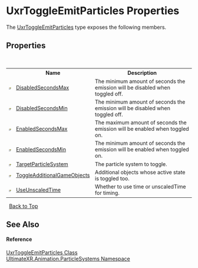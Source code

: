 # UxrToggleEmitParticles Properties
 

The <a href="T_UltimateXR_Animation_ParticleSystems_UxrToggleEmitParticles">UxrToggleEmitParticles</a> type exposes the following members.


## Properties
&nbsp;<table><tr><th></th><th>Name</th><th>Description</th></tr><tr><td>![Public property](media/pubproperty.gif "Public property")</td><td><a href="P_UltimateXR_Animation_ParticleSystems_UxrToggleEmitParticles_DisabledSecondsMax">DisabledSecondsMax</a></td><td>
The minimum amount of seconds the emission will be disabled when toggled off.</td></tr><tr><td>![Public property](media/pubproperty.gif "Public property")</td><td><a href="P_UltimateXR_Animation_ParticleSystems_UxrToggleEmitParticles_DisabledSecondsMin">DisabledSecondsMin</a></td><td>
The minimum amount of seconds the emission will be disabled when toggled off.</td></tr><tr><td>![Public property](media/pubproperty.gif "Public property")</td><td><a href="P_UltimateXR_Animation_ParticleSystems_UxrToggleEmitParticles_EnabledSecondsMax">EnabledSecondsMax</a></td><td>
The maximum amount of seconds the emission will be enabled when toggled on.</td></tr><tr><td>![Public property](media/pubproperty.gif "Public property")</td><td><a href="P_UltimateXR_Animation_ParticleSystems_UxrToggleEmitParticles_EnabledSecondsMin">EnabledSecondsMin</a></td><td>
The minimum amount of seconds the emission will be enabled when toggled on.</td></tr><tr><td>![Public property](media/pubproperty.gif "Public property")</td><td><a href="P_UltimateXR_Animation_ParticleSystems_UxrToggleEmitParticles_TargetParticleSystem">TargetParticleSystem</a></td><td>
The particle system to toggle.</td></tr><tr><td>![Public property](media/pubproperty.gif "Public property")</td><td><a href="P_UltimateXR_Animation_ParticleSystems_UxrToggleEmitParticles_ToggleAdditionalGameObjects">ToggleAdditionalGameObjects</a></td><td>
Additional objects whose active state is toggled too.</td></tr><tr><td>![Public property](media/pubproperty.gif "Public property")</td><td><a href="P_UltimateXR_Animation_ParticleSystems_UxrToggleEmitParticles_UseUnscaledTime">UseUnscaledTime</a></td><td>
Whether to use time or unscaledTime for timing.</td></tr></table>&nbsp;
<a href="#uxrtoggleemitparticles-properties">Back to Top</a>

## See Also


#### Reference
<a href="T_UltimateXR_Animation_ParticleSystems_UxrToggleEmitParticles">UxrToggleEmitParticles Class</a><br /><a href="N_UltimateXR_Animation_ParticleSystems">UltimateXR.Animation.ParticleSystems Namespace</a><br />
